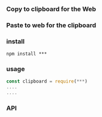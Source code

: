 ### Copy to clipboard for the Web

### Paste to web for the clipboard

### install
~~~
npm install ***
~~~

### usage

~~~javascript
const clipboard = require(***)
....
....
~~~

### API


